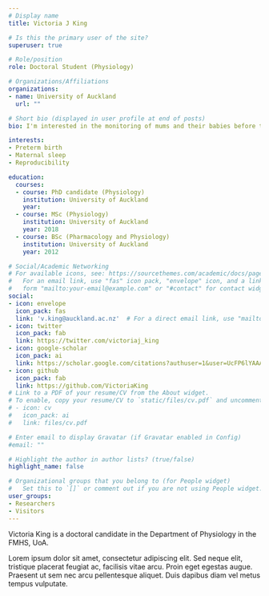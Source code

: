 ```yaml
---
# Display name
title: Victoria J King

# Is this the primary user of the site?
superuser: true

# Role/position
role: Doctoral Student (Physiology)

# Organizations/Affiliations
organizations:
- name: University of Auckland
  url: ""

# Short bio (displayed in user profile at end of posts)
bio: I'm interested in the monitoring of mums and their babies before they're born. I also like well-reported stats and really good coffee.

interests:
- Preterm birth
- Maternal sleep
- Reproducibility

education:
  courses:
  - course: PhD candidate (Physiology)
    institution: University of Auckland
    year: 
  - course: MSc (Physiology)
    institution: University of Auckland
    year: 2018
  - course: BSc (Pharmacology and Physiology)
    institution: University of Auckland
    year: 2012

# Social/Academic Networking
# For available icons, see: https://sourcethemes.com/academic/docs/page-builder/#icons
#   For an email link, use "fas" icon pack, "envelope" icon, and a link in the
#   form "mailto:your-email@example.com" or "#contact" for contact widget.
social:
- icon: envelope
  icon_pack: fas
  link: 'v.king@auckland.ac.nz'  # For a direct email link, use "mailto:test@example.org".
- icon: twitter
  icon_pack: fab
  link: https://twitter.com/victoriaj_king
- icon: google-scholar
  icon_pack: ai
  link: https://scholar.google.com/citations?authuser=1&user=UcFP6lYAAAAJ
- icon: github
  icon_pack: fab
  link: https://github.com/VictoriaKing
# Link to a PDF of your resume/CV from the About widget.
# To enable, copy your resume/CV to `static/files/cv.pdf` and uncomment the lines below.
# - icon: cv
#   icon_pack: ai
#   link: files/cv.pdf

# Enter email to display Gravatar (if Gravatar enabled in Config)
#email: ""

# Highlight the author in author lists? (true/false)
highlight_name: false

# Organizational groups that you belong to (for People widget)
#   Set this to `[]` or comment out if you are not using People widget.
user_groups:
- Researchers
- Visitors
---
```


Victoria King is a doctoral candidate in the Department of Physiology in the FMHS, UoA.

Lorem ipsum dolor sit amet, consectetur adipiscing elit. Sed neque elit, tristique placerat feugiat ac, facilisis vitae arcu. Proin eget egestas augue. Praesent ut sem nec arcu pellentesque aliquet. Duis dapibus diam vel metus tempus vulputate.
